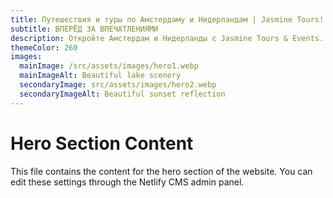 ```yaml
---
title: Путешествия и туры по Амстердаму и Нидерландам | Jasmine Tours!
subtitle: ВПЕРЁД ЗА ВПЕЧАТЛЕНИЯМИ
description: Откройте Амстердам и Нидерланды с Jasmine Tours & Events. Лодочные туры, экскурсии и события. Бронируйте через WhatsApp или следите в Instagram.
themeColor: 260
images:
  mainImage: /src/assets/images/hero1.webp
  mainImageAlt: Beautiful lake scenery
  secondaryImage: src/assets/images/hero2.webp
  secondaryImageAlt: Beautiful sunset reflection
---
```


# Hero Section Content

This file contains the content for the hero section of the website. You can edit these settings through the Netlify CMS admin panel.
